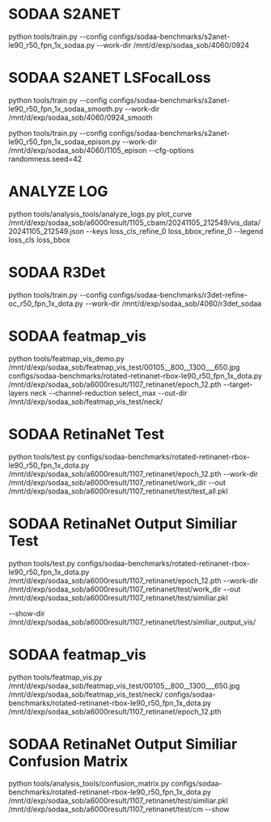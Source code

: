 # SODAA S2ANET
python tools/train.py --config configs/sodaa-benchmarks/s2anet-le90_r50_fpn_1x_sodaa.py --work-dir /mnt/d/exp/sodaa_sob/4060/0924

# SODAA S2ANET LSFocalLoss
python tools/train.py --config configs/sodaa-benchmarks/s2anet-le90_r50_fpn_1x_sodaa_smooth.py --work-dir /mnt/d/exp/sodaa_sob/4060/0924_smooth

python tools/train.py --config configs/sodaa-benchmarks/s2anet-le90_r50_fpn_1x_sodaa_epison.py --work-dir /mnt/d/exp/sodaa_sob/4060/1105_epison --cfg-options randomness.seed=42

# ANALYZE LOG
python tools/analysis_tools/analyze_logs.py plot_curve /mnt/d/exp/sodaa_sob/a6000result/1105_cbam/20241105_212549/vis_data/20241105_212549.json --keys loss_cls_refine_0 loss_bbox_refine_0 --legend loss_cls loss_bbox

# SODAA R3Det
python tools/train.py --config configs/sodaa-benchmarks/r3det-refine-oc_r50_fpn_1x_dota.py --work-dir /mnt/d/exp/sodaa_sob/4060/r3det_sodaa

# SODAA featmap_vis
python tools/featmap_vis_demo.py /mnt/d/exp/sodaa_sob/featmap_vis_test/00105__800__1300___650.jpg configs/sodaa-benchmarks/rotated-retinanet-rbox-le90_r50_fpn_1x_dota.py /mnt/d/exp/sodaa_sob/a6000result/1107_retinanet/epoch_12.pth --target-layers neck --channel-reduction select_max --out-dir /mnt/d/exp/sodaa_sob/featmap_vis_test/neck/

# SODAA RetinaNet Test
python tools/test.py configs/sodaa-benchmarks/rotated-retinanet-rbox-le90_r50_fpn_1x_dota.py /mnt/d/exp/sodaa_sob/a6000result/1107_retinanet/epoch_12.pth --work-dir /mnt/d/exp/sodaa_sob/a6000result/1107_retinanet/work_dir --out /mnt/d/exp/sodaa_sob/a6000result/1107_retinanet/test/test_all.pkl

# SODAA RetinaNet Output Similiar Test
python tools/test.py configs/sodaa-benchmarks/rotated-retinanet-rbox-le90_r50_fpn_1x_dota.py /mnt/d/exp/sodaa_sob/a6000result/1107_retinanet/epoch_12.pth --work-dir /mnt/d/exp/sodaa_sob/a6000result/1107_retinanet/test/work_dir --out /mnt/d/exp/sodaa_sob/a6000result/1107_retinanet/test/similiar.pkl 

--show-dir /mnt/d/exp/sodaa_sob/a6000result/1107_retinanet/test/similiar_output_vis/

# SODAA featmap_vis
python tools/featmap_vis.py /mnt/d/exp/sodaa_sob/featmap_vis_test/00105__800__1300___650.jpg /mnt/d/exp/sodaa_sob/featmap_vis_test/neck/ configs/sodaa-benchmarks/rotated-retinanet-rbox-le90_r50_fpn_1x_dota.py /mnt/d/exp/sodaa_sob/a6000result/1107_retinanet/epoch_12.pth

# SODAA RetinaNet Output Similiar Confusion Matrix
python tools/analysis_tools/confusion_matrix.py configs/sodaa-benchmarks/rotated-retinanet-rbox-le90_r50_fpn_1x_dota.py /mnt/d/exp/sodaa_sob/a6000result/1107_retinanet/test/similiar.pkl /mnt/d/exp/sodaa_sob/a6000result/1107_retinanet/test/cm --show
